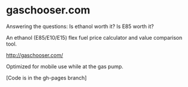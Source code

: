 gaschooser.com
==========

Answering the questions: Is ethanol worth it? Is E85 worth it?

An ethanol (E85/E10/E15) flex fuel price calculator and value comparison tool.

http://gaschooser.com/

Optimized for mobile use while at the gas pump.

[Code is in the gh-pages branch]
